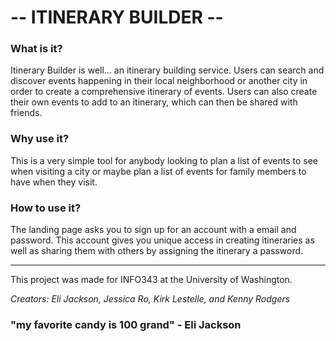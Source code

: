 # -- ITINERARY BUILDER --

### What is it? 

Itinerary Builder is well... an itinerary building service. Users can search and discover events happening in their local neighborhood or another city in order to create a comprehensive itinerary of events. Users can also create their own events to add to an itinerary, which can then be shared with friends. 

### Why use it?

This is a very simple tool for anybody looking to plan a list of events to see when visiting a city or maybe plan a list of events for family members to have when they visit. 

### How to use it?

The landing page asks you to sign up for an account with a email and password. This account gives you unique access in creating itineraries as well as sharing them with others by assigning the itinerary a password. 

---

This project was made for INFO343 at the University of Washington.

*Creators: Eli Jackson, Jessica Ro, Kirk Lestelle, and Kenny Rodgers*

### "my favorite candy is 100 grand" - Eli Jackson





